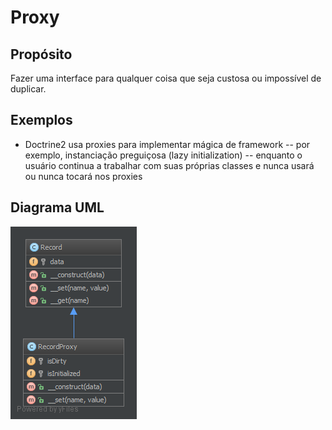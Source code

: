 # Proxy

## Propósito

Fazer uma interface para qualquer coisa que seja custosa ou impossível de duplicar.

## Exemplos

* Doctrine2 usa proxies para implementar mágica de framework -- por exemplo, 
instanciação preguiçosa (lazy initialization) -- enquanto o usuário continua a 
trabalhar com suas próprias classes e nunca usará ou nunca tocará nos proxies

## Diagrama UML

![Alt Proxy UML Diagram](uml/diagrama.png)
